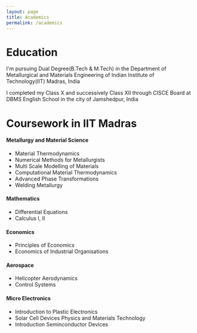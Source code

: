 ```yaml
---
layout: page
title: Academics
permalink: /academics
---
```

# Education
I'm pursuing Dual Degree(B.Tech & M.Tech) in the Department of Metallurgical and Materials Engineering of Indian Institute of Technology(IIT) Madras, India

I completed my Class X and successively Class XII through CISCE Board at DBMS English School in the city of Jamshedpur, India

# Coursework in IIT Madras

#### Metallurgy and Material Science

- Material Thermodynamics
- Numerical Methods for Metallurgists
- Multi Scale Modelling of Materials
- Computational Material Thermodynamics
- Advanced Phase Transformations
- Welding Metallurgy

#### Mathematics

- Differential Equations
- Calculus I, II

#### Economics
- Principles of Economics
- Economics of Industrial Organisations

#### Aerospace
- Helicopter Aerodynamics
- Control Systems

#### Micro Electronics
- Introduction to Plastic Electronics
- Solar Cell Devices Physics and Materials Technology
- Introduction Seminconductor Devices
